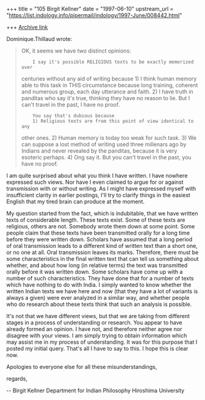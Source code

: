 +++
title = "105 Birgit Kellner"
date = "1997-06-10"
upstream_url = "https://list.indology.info/pipermail/indology/1997-June/008442.html"

+++
[Archive link](https://list.indology.info/pipermail/indology/1997-June/008442.html)

Dominique.Thillaud wrote:

>	OK, it seems we have two distinct opinions:
> 
>         I say it's possible RELIGIOUS texts to be exactly memorized over
> centuries without any aid of writing because
>         1) I think human memory able to this task in THIS circumstance
> because long training, coherent and numerous group, each day utterance and
> faith.
>         2) I have truth in panditas who say it's true, thinking they have
> no reason to lie.
>         But I can't travel in the past, I have no proof.
> 
>         You say that's dubious because
>         1) Religious texts are from this point of view identical to any
> other ones.
>         2) Human memory is today too weak for such task.
>         3) We can suppose a lost method of writing used three millenars ago
> by Indians and never revealed by the panditas, because it is very esoteric
> perhaps.
>         4) Ong say it.
>         But you can't travel in the past, you have no proof.

I am quite surprised about what you think I have written. I have nowhere
expressed such views. Nor have I even claimed to argue for or against
transmission with or without writing. As I might have expressed myself
with insufficient clarity in earlier postings, I'll try to clarify
things in the easiest English that my tired brain can produce at the
moment. 

My question started from the fact, which is indubitable, that we have
written texts of considerable length. These texts exist. Some of these
texts are religious, others are not. Somebody wrote them down at some
point. Some people claim that these texts have been transmitted orally
for a long time before they were written down. Scholars have assumed
that a long period of oral transmission leads to a different kind of
written text than a short one, or no one at all. Oral transmission
leaves its marks. Therefore, there must be some characteristics in the
final written text that can tell us something about whether, and about
how long (in relative terms) the text was transmitted orally before it
was written down. Some scholars have come up with a number of such
characteristics. They have done that for a number of texts which have
nothing to do with India. I simply wanted to know whether the written
Indian texts we have here and now (that they have a lot of variants is
always a given) were ever analyzed in a similar way, and whether people
who do research about these texts think that such an analysis is
possible. 

It's not that we have different views, but that we are taking from
different stages in a process of understanding or research. You appear
to have already formed an opinion. I have not, and therefore neither
agree nor disagree with your views. I am simply trying to obtain
information which may assist me in my process of understanding. It was
for this purpose that I posted my initial query. That's all I have to
say to this. I hope this is clear now. 

Apologies to everyone else for all these misunderstandings,

regards, 

-- 
Birgit Kellner
Department for Indian Philosophy
Hiroshima University





